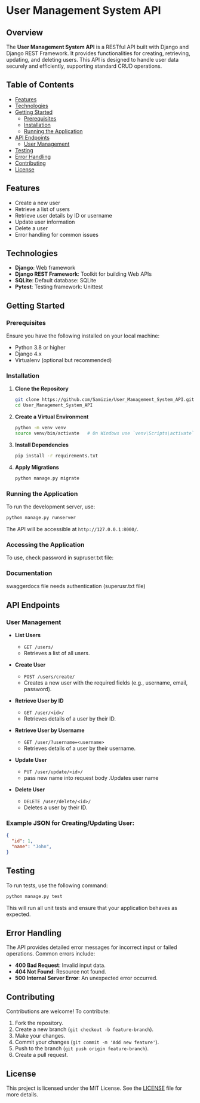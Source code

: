 

# User Management System API

## Overview
The **User Management System API** is a RESTful API built with Django and Django REST Framework. It provides functionalities for creating, retrieving, updating, and deleting users. This API is designed to handle user data securely and efficiently, supporting standard CRUD operations.

## Table of Contents
- [Features](#features)
- [Technologies](#technologies)
- [Getting Started](#getting-started)
  - [Prerequisites](#prerequisites)
  - [Installation](#installation)
  - [Running the Application](#running-the-application)
- [API Endpoints](#api-endpoints)
  - [User Management](#user-management)
- [Testing](#testing)
- [Error Handling](#error-handling)
- [Contributing](#contributing)
- [License](#license)

## Features
- Create a new user
- Retrieve a list of users
- Retrieve user details by ID or username
- Update user information
- Delete a user
- Error handling for common issues

## Technologies
- **Django**: Web framework
- **Django REST Framework**: Toolkit for building Web APIs
- **SQLite**: Default database: SQLite
- **Pytest**: Testing framework: Unittest

## Getting Started

### Prerequisites
Ensure you have the following installed on your local machine:
- Python 3.8 or higher
- Django 4.x
- Virtualenv (optional but recommended)

### Installation
1. **Clone the Repository**
   ```bash
   git clone https://github.com/Samizie/User_Management_System_API.git
   cd User_Management_System_API
   ```

2. **Create a Virtual Environment**
   ```bash
   python -m venv venv
   source venv/bin/activate   # On Windows use `venv\Scripts\activate`
   ```

3. **Install Dependencies**
   ```bash
   pip install -r requirements.txt
   ```

4. **Apply Migrations**
   ```bash
   python manage.py migrate
   ```

### Running the Application
To run the development server, use:
```bash
python manage.py runserver
```
The API will be accessible at `http://127.0.0.1:8000/`.


### Accessing the Application
To use, check password in supruser.txt file:


### Documentation
swaggerdocs file needs authentication (superusr.txt file)

## API Endpoints

### User Management

- **List Users**
  - `GET /users/`
  - Retrieves a list of all users.

- **Create User**
  - `POST /users/create/`
  - Creates a new user with the required fields (e.g., username, email, password).

- **Retrieve User by ID**
  - `GET /user/<id>/`
  - Retrieves details of a user by their ID.

- **Retrieve User by Username**
  - `GET /user/?username=<username>`
  - Retrieves details of a user by their username.

- **Update User**
  - `PUT /user/update/<id>/`
  - pass new name into request body
  .Updates user name

- **Delete User**
  - `DELETE /user/delete/<id>/`
  - Deletes a user by their ID.

### Example JSON for Creating/Updating User:
```json
{
  "id": 1,
  "name": "John",
}
```

## Testing
To run tests, use the following command:
```bash
python manage.py test
```
This will run all unit tests and ensure that your application behaves as expected.

## Error Handling
The API provides detailed error messages for incorrect input or failed operations. Common errors include:
- **400 Bad Request**: Invalid input data.
- **404 Not Found**: Resource not found.
- **500 Internal Server Error**: An unexpected error occurred.

## Contributing
Contributions are welcome! To contribute:
1. Fork the repository.
2. Create a new branch (`git checkout -b feature-branch`).
3. Make your changes.
4. Commit your changes (`git commit -m 'Add new feature'`).
5. Push to the branch (`git push origin feature-branch`).
6. Create a pull request.

## License
This project is licensed under the MIT License. See the [LICENSE](LICENSE) file for more details.
